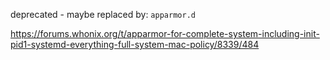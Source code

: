 deprecated - maybe replaced by: `apparmor.d`

https://forums.whonix.org/t/apparmor-for-complete-system-including-init-pid1-systemd-everything-full-system-mac-policy/8339/484
